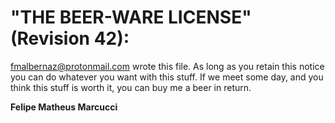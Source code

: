 # "THE BEER-WARE LICENSE" (Revision 42):

<fmalbernaz@protonmail.com> wrote this file. As long as you retain this notice you can do whatever you want with this stuff. If we meet some day, and you think this stuff is worth it, you can buy me a beer in return.

**Felipe Matheus Marcucci**
